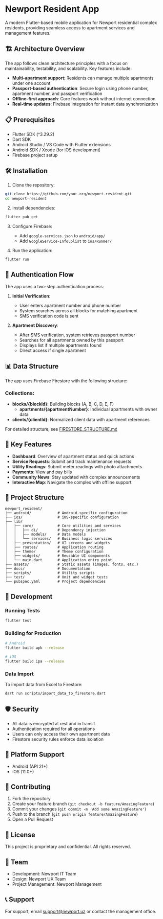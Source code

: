 # Newport Resident App

A modern Flutter-based mobile application for Newport residential complex residents, providing seamless access to apartment services and management features.

## 🏗️ Architecture Overview

The app follows clean architecture principles with a focus on maintainability, testability, and scalability. Key features include:

- **Multi-apartment support**: Residents can manage multiple apartments under one account
- **Passport-based authentication**: Secure login using phone number, apartment number, and passport verification
- **Offline-first approach**: Core features work without internet connection
- **Real-time updates**: Firebase integration for instant data synchronization

## 📋 Prerequisites

- Flutter SDK (^3.29.2)
- Dart SDK
- Android Studio / VS Code with Flutter extensions
- Android SDK / Xcode (for iOS development)
- Firebase project setup

## 🛠️ Installation

1. Clone the repository:
```bash
git clone https://github.com/your-org/newport-resident.git
cd newport-resident
```

2. Install dependencies:
```bash
flutter pub get
```

3. Configure Firebase:
   - Add `google-services.json` to `android/app/`
   - Add `GoogleService-Info.plist` to `ios/Runner/`

4. Run the application:
```bash
flutter run
```

## 🔐 Authentication Flow

The app uses a two-step authentication process:

1. **Initial Verification**:
   - User enters apartment number and phone number
   - System searches across all blocks for matching apartment
   - SMS verification code is sent

2. **Apartment Discovery**:
   - After SMS verification, system retrieves passport number
   - Searches for all apartments owned by this passport
   - Displays list if multiple apartments found
   - Direct access if single apartment

## 📊 Data Structure

The app uses Firebase Firestore with the following structure:

### Collections:
- **blocks/{blockId}**: Building blocks (A, B, C, D, E, F)
  - **apartments/{apartmentNumber}**: Individual apartments with owner data
- **clients/{clientId}**: Normalized client data with apartment references

For detailed structure, see [FIRESTORE_STRUCTURE.md](docs/FIRESTORE_STRUCTURE.md)

## 🚀 Key Features

- **Dashboard**: Overview of apartment status and quick actions
- **Service Requests**: Submit and track maintenance requests
- **Utility Readings**: Submit meter readings with photo attachments
- **Payments**: View and pay bills
- **Community News**: Stay updated with complex announcements
- **Interactive Map**: Navigate the complex with offline support

## 📁 Project Structure

```
newport_resident/
├── android/            # Android-specific configuration
├── ios/                # iOS-specific configuration
├── lib/
│   ├── core/           # Core utilities and services
│   │   ├── di/         # Dependency injection
│   │   ├── models/     # Data models
│   │   └── services/   # Business logic services
│   ├── presentation/   # UI screens and widgets
│   ├── routes/         # Application routing
│   ├── theme/          # Theme configuration
│   ├── widgets/        # Reusable UI components
│   └── main.dart       # Application entry point
├── assets/             # Static assets (images, fonts, etc.)
├── docs/               # Documentation
├── scripts/            # Utility scripts
├── test/               # Unit and widget tests
└── pubspec.yaml        # Project dependencies
```

## 🔧 Development

### Running Tests
```bash
flutter test
```

### Building for Production
```bash
# Android
flutter build apk --release

# iOS
flutter build ipa --release
```

### Data Import
To import data from Excel to Firestore:
```bash
dart run scripts/import_data_to_firestore.dart
```

## 🛡️ Security

- All data is encrypted at rest and in transit
- Authentication required for all operations
- Users can only access their own apartment data
- Firestore security rules enforce data isolation

## 📱 Platform Support

- Android (API 21+)
- iOS (11.0+)

## 🤝 Contributing

1. Fork the repository
2. Create your feature branch (`git checkout -b feature/AmazingFeature`)
3. Commit your changes (`git commit -m 'Add some AmazingFeature'`)
4. Push to the branch (`git push origin feature/AmazingFeature`)
5. Open a Pull Request

## 📄 License

This project is proprietary and confidential. All rights reserved.

## 👥 Team

- Development: Newport IT Team
- Design: Newport UX Team
- Project Management: Newport Management

## 📞 Support

For support, email support@newport.uz or contact the management office.

